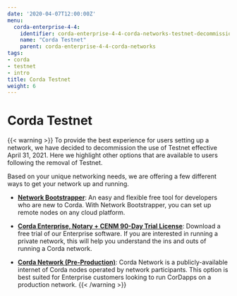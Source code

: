 ```yaml
---
date: '2020-04-07T12:00:00Z'
menu:
  corda-enterprise-4-4:
    identifier: corda-enterprise-4-4-corda-networks-testnet-decommission
    name: "Corda Testnet"
    parent: corda-enterprise-4-4-corda-networks
tags:
- corda
- testnet
- intro
title: Corda Testnet
weight: 6
---
```


# Corda Testnet

{{< warning >}}
To provide the best experience for users setting up a network, we have decided to decommission the use of Testnet effective April 31, 2021. Here we highlight other options that are available to users following the removal of Testnet.

Based on your unique networking needs, we are offering a few different ways to get your network up and running.

* [**Network Bootstrapper**](../network-bootstrapper.md): An easy and flexible free tool for developers who are new to Corda. With Network Bootstrapper, you can set up remote nodes on any cloud platform.

* [**Corda Enterprise, Notary + CENM 90-Day Trial License**](https://customerhub.r3.com/s/sign-up): Download a free trial of our Enterprise software. If you are interested in running a private network, this will help you understand the ins and outs of running a Corda network.

* [**Corda Network (Pre-Production)**](https://corda.network/): Corda Network is a publicly-available internet of Corda nodes operated by network participants. This option is best suited for Enterprise customers looking to run CorDapps on a production network.
{{< /warning >}}
